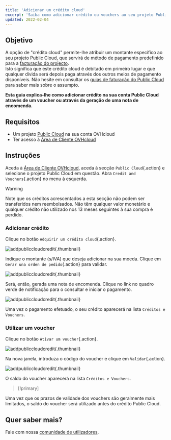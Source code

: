 ```yaml
---
title: 'Adicionar um crédito cloud'
excerpt: 'Saiba como adicionar crédito ou vouchers ao seu projeto Public Cloud'
updated: 2022-02-04
---
```


## Objetivo

A opção de "crédito cloud" permite-lhe atribuir um montante específico ao seu projeto Public Cloud, que servirá de método de pagamento predefinido para a [facturação do projecto](/pages/public_cloud/compute/analyze_billing).<br>
Isto significa que este crédito cloud é debitado em primeiro lugar e que qualquer dívida será depois paga através dos outros meios de pagamento disponíveis. Não hesite em consultar os [guias de faturação do Public Cloud](/products/account-and-service-management-managing-billing-payments-and-services) para saber mais sobre o assumpto.

**Esta guia explica-lhe como adicionar crédito na sua conta Public Cloud através de um voucher ou através da geração de uma nota de encomenda.**

## Requisitos

- Um projeto [Public Cloud](https://www.ovhcloud.com/pt/public-cloud/) na sua conta OVHcloud
- Ter acesso à [Área de Cliente OVHcloud](https://www.ovh.com/auth/?action=gotomanager&from=https://www.ovh.pt/&ovhSubsidiary=pt)

## Instruções

Aceda à [Área de Cliente OVHcloud](https://www.ovh.com/auth/?action=gotomanager&from=https://www.ovh.pt/&ovhSubsidiary=pt), aceda à secção `Public Cloud`{.action} e selecione o projeto Public Cloud em questão. Abra `Credit and Vouchers`{.action} no menu à esquerda.

> [!warning]
>
Note que os créditos acrescentados a esta secção não podem ser transferidos nem reembolsados. Não têm qualquer valor monetário e qualquer crédito não utilizado nos 13 meses seguintes à sua compra é perdido.
>

### Adicionar crédito

Clique no botão `Adquirir um crédito cloud`{.action}.

![addpubliccloudcredit](images/cloudcredit1.png){.thumbnail}

Indique o montante (s/IVA) que deseja adicionar na sua moeda. Clique em `Gerar una orden de pedido`{.action} para validar.

![addpubliccloudcredit](images/cloudcredit2.png){.thumbnail}

Será, então, gerada uma nota de encomenda. Clique no link no quadro verde de notificação para o consultar e iniciar o pagamento.

![addpubliccloudcredit](images/cloudcredit3.png){.thumbnail}

Uma vez o pagamento efetuado, o seu crédito aparecerá na lista `Créditos e Vouchers`.

### Utilizar um voucher

Clique no botão `Ativar um voucher`{.action}.

![addpubliccloudcredit](images/voucher1.png){.thumbnail}

Na nova janela, introduza o código do voucher e clique em `Validar`{.action}.

![addpubliccloudcredit](images/voucher2.png){.thumbnail}

O saldo do voucher aparecerá na lista `Créditos e Vouchers`.

> [!primary]
>
Uma vez que os prazos de validade dos vouchers são geralmente mais limitados, o saldo do voucher será utilizado antes do crédito Public Cloud.
>

## Quer saber mais?

Fale com nossa [comunidade de utilizadores](/links/community).